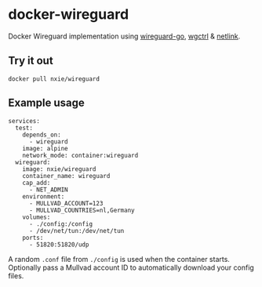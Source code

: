 # docker-wireguard

Docker Wireguard implementation using [wireguard-go](https://github.com/WireGuard/wireguard-go), [wgctrl](https://github.com/WireGuard/wgctrl-go) & [netlink](https://github.com/vishvananda/netlink).

## Try it out

```
docker pull nxie/wireguard
```

## Example usage

```
services:
  test:
    depends_on:
      - wireguard
    image: alpine
    network_mode: container:wireguard
  wireguard:
    image: nxie/wireguard
    container_name: wireguard
    cap_add:
      - NET_ADMIN
    environment:
      - MULLVAD_ACCOUNT=123
      - MULLVAD_COUNTRIES=nl,Germany
    volumes:
      - ./config:/config
      - /dev/net/tun:/dev/net/tun
    ports:
      - 51820:51820/udp
```

A random `.conf` file from `./config` is used when the container starts. Optionally pass a Mullvad account ID to automatically download your config files.
